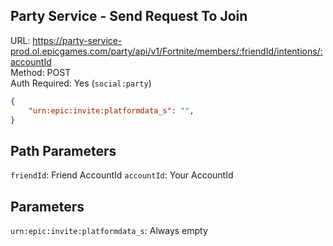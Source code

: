 ## Party Service - Send Request To Join

URL: https://party-service-prod.ol.epicgames.com/party/api/v1/Fortnite/members/:friendId/intentions/:accountId \
Method: POST \
Auth Required: Yes (`social:party`)

```json
{
    "urn:epic:invite:platformdata_s": "",
}
```

## Path Parameters

`friendId`: Friend AccountId
`accountId`: Your AccountId

## Parameters

`urn:epic:invite:platformdata_s`: Always empty